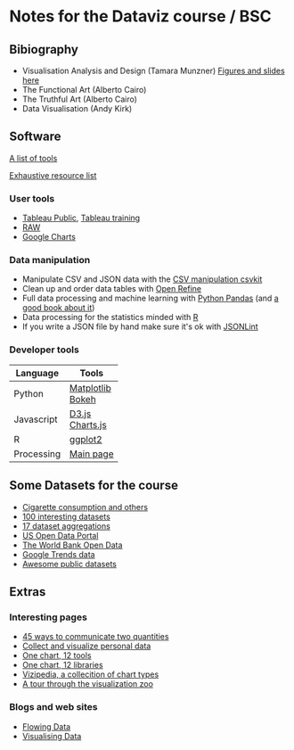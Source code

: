 # Notes for the Dataviz course / BSC

## Bibiography
* Visualisation Analysis and Design (Tamara Munzner) [Figures and slides here](https://www.cs.ubc.ca/~tmm/vadbook/)
* The Functional Art (Alberto Cairo)
* The Truthful Art (Alberto Cairo)
* Data Visualisation (Andy Kirk)

## Software
[A list of tools](http://selection.datavisualization.ch/)

[Exhaustive resource list](http://www.visualisingdata.com/resources/)

### User tools
* [Tableau Public](https://public.tableau.com/s/), [Tableau training](http://www.tableau.com/es-es/learn/training)
* [RAW](http://raw.densitydesign.org/)
* [Google Charts](https://developers.google.com/chart/)

### Data manipulation
* Manipulate CSV and JSON data with the [CSV manipulation csvkit](https://csvkit.readthedocs.io/en/0.9.1/)
* Clean up and order data tables with [Open Refine](http://openrefine.org/)
* Full data processing and machine learning with [Python Pandas](http://pandas.pydata.org/) (and [a good book about it](https://www.amazon.es/Python-Data-Analysis-Wrangling-IPython/dp/1449319793))
* Data processing for the statistics minded with [R](https://www.r-project.org/)
* If you write a JSON file by hand make sure it's ok with [JSONLint](http://jsonlint.com/)

### Developer tools
|Language | Tools |
|--- | --- | 
|Python | [Matplotlib]()<br/> [Bokeh](http://bokeh.pydata.org/en/latest/) |
|Javascript | [D3.js](https://d3js.org/)<br/>[Charts.js](http://www.chartjs.org/)|
| R | [ggplot2](http://ggplot2.org/) |
| Processing | [Main page](https://processing.org/) |

## Some Datasets for the course
* [Cigarette consumption and others](http://koaning.io/fun-datasets.html)
* [100 interesting datasets](http://rs.io/100-interesting-data-sets-for-statistics/)
* [17 dataset aggregations](https://www.dataquest.io/blog/free-datasets-for-projects/)
* [US Open Data Portal](https://www.data.gov/)
* [The World Bank Open Data](http://data.worldbank.org/)
* [Google Trends data](http://googletrends.github.io/data/)
* [Awesome public datasets](https://github.com/caesar0301/awesome-public-datasets)

## Extras
### Interesting pages
* [45 ways to communicate two quantities](http://www.scribblelive.com/blog/2012/07/27/45-ways-to-communicate-two-quantities/)
* [Collect and visualize personal data](https://bothan.io/)
* [One chart, 12 tools](http://lisacharlotterost.github.io/2016/05/17/one-chart-tools/)
* [One chart, 12 libraries](http://lisacharlotterost.github.io/2016/05/17/one-chart-code/)
* [Vizipedia, a collecition of chart types](http://www.vizipedia.com/)
* [A tour through the visualization zoo](https://homes.cs.washington.edu/~jheer/files/zoo/)

### Blogs and web sites
* [Flowing Data](http://flowingdata.com/)
* [Visualising Data](http://www.visualisingdata.com/)
